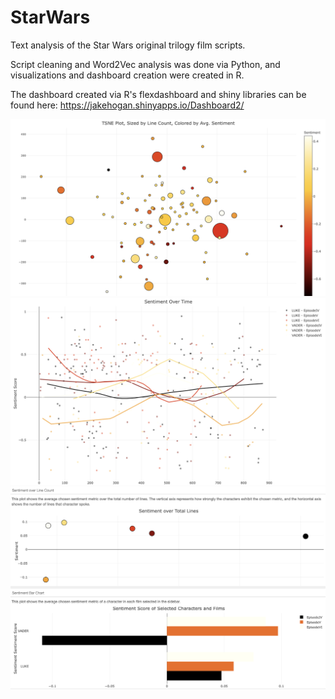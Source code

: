 # StarWars
Text analysis of the Star Wars original trilogy film scripts.

Script cleaning and Word2Vec analysis was done via Python, and visualizations and dashboard creation were created in R.

The dashboard created via R's flexdashboard and shiny libraries can be found here: https://jakehogan.shinyapps.io/Dashboard2/

![Dashboard Screenshot 1](https://github.com/hoganj15/StarWars/blob/main/README%20Images/tsne_plot.png)
![Dashboard Screenshot 2](https://github.com/hoganj15/StarWars/blob/main/README%20Images/sent_over_time_plot.png)
![Dashboard Screenshot 3](https://github.com/hoganj15/StarWars/blob/main/README%20Images/other_sent_plots.png)
